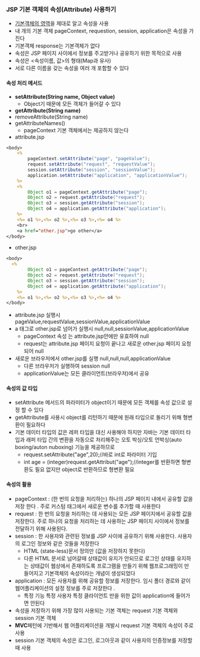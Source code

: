 ### JSP 기본 객체의 속성(Attribute) 사용하기
* [기본객체의 영역](https://github.com/yeRim650/TIL/blob/main/jsp/implicitObjects_scope.md)을 제대로 알고 속성을 사용
* 내 개의 기본 객체 pageContext, requestion, session, application은 속성을 가진다
* 기본객체 response는 기본객체가 없다
* 속성은 JSP 페이지 사이에서 정보를 주고받거나 공유하기 위한 목적으로 사용
* 속성은 <속성이름, 값>의 형태(Map과 유사)
* 서로 다른 이름을 갖는 속성을 여러 개 포함할 수 있다
#### 속성 처리 메서드
* **setAttribute(String name, Object value)**
  * Object기 때문에 모든 객체가 들어갈 수 있다
* **getAttribute(String name)**
* removeAttribute(String name)
* getAttributeNames()
  * pageContext 기본 객체에서는 제공하지 않는다
* attribute.jsp
```jsp
<body>
	<%
		pageContext.setAttribute("page", "pageValue");
		request.setAttribute("request", "requestValue");
		session.setAttribute("session", "sessionValue");
		application.setAttribute("application", "applicationValue");
	%>
	<%
		Object o1 = pageContext.getAttribute("page");
		Object o2 = request.getAttribute("request");
		Object o3 = session.getAttribute("session");
		Object o4 = application.getAttribute("application");
	%>
	<%= o1 %>,<%= o2 %>,<%= o3 %>,<%= o4 %>
	<br>
	<a href="other.jsp">go other</a>
</body>
```
* other.jsp
```jsp
<body>
  <%
		Object o1 = pageContext.getAttribute("page");
		Object o2 = request.getAttribute("request");
		Object o3 = session.getAttribute("session");
		Object o4 = application.getAttribute("application");
	%>
	<%= o1 %>,<%= o2 %>,<%= o3 %>,<%= o4 %>
</body>
```
* attribute.jsp 실행시 pageValue,requestValue,sessionValue,applicationValue
* a 태그로 other.jsp로 넘어가 실행시  null,null,sessionValue,applicationValue
  * pageContext 속성 는 attribute.jsp안에만 유효하여 null
  * request는 attribute.jsp 페이지 요청이 끝나고 새로운 other.jsp 페이지 요청되어 null
* 새로운 브라우저에서 other.jsp를 실행 null,null,null,applicationValue
  * 다른 브라우저가 실행하여 session null
  * applicationValue는 모든 클라이언트(브라우저)에서 공유
#### 속성의 값 타입
* setAttribute 메서드의 파라미터가 object이기 때문에 모든 객체를 속성 값으로 설정 할 수 있다
* getAttribute를 사용시 object를 리턴하기 때문에 원래 타입으로 돌리기 위해 형변환이 필요하다
* 기본 데이터 타입의 값은 레퍼 타입을 대신 사용해야 하지만 자바는 기본 데이터 타입과 래퍼 타입 간의 변환을 자동으로 처리해주는 오토 박싱/오토 언박싱(auto boxing/auton nuboxing) 기능을 제공하므로 
  * request.setAttribute("age",20);//바로 int로 파라미터 기입
  * int age = (integer)request.getAttribut("age");//integer를 반환하면 형변환도 필요 없지만 object로 반환하므로 형변환 필요
#### 속성의 활용
* pageContext : (한 번의 요청을 처리하는) 하나의 JSP 페이지 내에서 공유할 값을 저장 한다 . 주로 커스텀 태그에서 새로운 변수를 추가할 때 사용한다 
* request : 한 번의 요청을 처리하는 데 사용되는 모든 JSP 페이지에서 공유할 값을 저장한다. 주로 하나의 요청을 처리하는 데 사용하는 JSP 페이지 사이에서 정보를 전달하기 위해 사용된다.
* session : 한 사용자와 관련된 정보를 JSP 사이에 공유하기 위해 사용한다. 사용자의 로그인 정보와 같은 것들을 저장한다 
  * HTML (state-less)문서 정의만 (값을 저장하지 못한다)
  * 다른 HTML 문서로 넘어갈때 상태값이 유지가 안되므로 로그인 상태를 유지하는 상태값이 웹상에서 존재하도록 프로그램을 만들기 위해 웹프로그래밍이 만들어지고 기본객체의 속성이라는 개념이 생성되었다
* application : 모든 사용자를 위해 공유할 정보를 저장한다. 임시 폴더 경로와 같이 웹어플리케이션의 설정 정보를 주로 저장한다 . 
  * 특정 기능 특정 사용자 특정 클라이언트 만을 위한 값이 application에 들어가면 안된다
* 속성을 저장하기 위해 가장 많이 사용되는 기본 객체는 request 기본 객체와 session 기본 객체
* **MVC**페턴에 기반해서 웹 어플리케이션을 개발시 request 기본 객체의 속성이 주로 사용
* session 기본 객체의 속성은 로그인, 로그아웃과 같이 사용자의 인증정보를 저장할 때 사용
